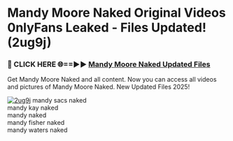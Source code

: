 # Mandy Moore Naked Original Videos 0nlyFans Leaked - Files Updated! (2ug9j)

<h3>🔴 CLICK HERE 🌐==►► <a href="https://tinyurl.com/up5wt9bj" rel="nofollow">Mandy Moore Naked Updated Files</a></h3>

Get Mandy Moore Naked and all content. Now you can access all videos and pictures of Mandy Moore Naked. New Updated Files 2025!

[![2ug9j](https://i.imgur.com/ABiUzMV.gif)](https://tinyurl.com/up5wt9bj)
mandy sacs naked<br>
mandy kay naked<br>
mandy naked<br>
mandy fisher naked<br>
mandy waters naked